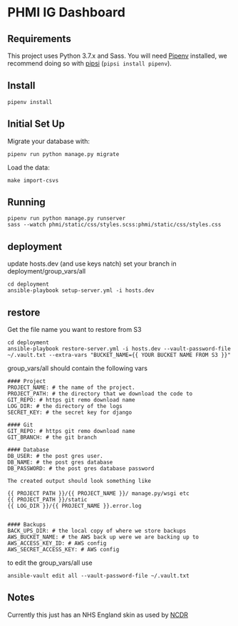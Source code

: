 # PHMI IG Dashboard

## Requirements

This project uses Python 3.7.x and Sass.
You will need [Pipenv](https://pipenv.readthedocs.io/en/latest/) installed, we recommend doing so with [pipsi](https://github.com/mitsuhiko/pipsi) (`pipsi install pipenv`).

## Install

    pipenv install


## Initial Set Up
Migrate your database with:

    pipenv run python manage.py migrate

Load the data:

    make import-csvs


## Running

    pipenv run python manage.py runserver
    sass --watch phmi/static/css/styles.scss:phmi/static/css/styles.css


## deployment
update hosts.dev (and use keys natch)
set your branch in deployment/group_vars/all

```
cd deployment
ansible-playbook setup-server.yml -i hosts.dev
```

## restore
Get the file name you want to restore from S3

```
cd deployment
ansible-playbook restore-server.yml -i hosts.dev --vault-password-file ~/.vault.txt --extra-vars "BUCKET_NAME={{ YOUR BUCKET NAME FROM S3 }}"
```

group_vars/all should contain the following vars
```
#### Project
PROJECT_NAME: # the name of the project.
PROJECT_PATH: # the directory that we download the code to
GIT_REPO: # https git remo download name
LOG_DIR: # the directory of the logs
SECRET_KEY: # the secret key for django

#### Git
GIT_REPO: # https git remo download name
GIT_BRANCH: # the git branch

#### Database
DB_USER: # the post gres user.
DB_NAME: # the post gres database
DB_PASSWORD: # the post gres database password

The created output should look something like

{{ PROJECT PATH }}/{{ PROJECT_NAME }}/ manage.py/wsgi etc
{{ PROJECT_PATH }}/static
{{ LOG_DIR }}/{{ PROJECT_NAME }}.error.log


#### Backups
BACK_UPS_DIR: # the local copy of where we store backups
AWS_BUCKET_NAME: # the AWS back up were we are backing up to
AWS_ACCESS_KEY_ID: # AWS config
AWS_SECRET_ACCESS_KEY: # AWS config
```

to edit the group_vars/all use
```
ansible-vault edit all --vault-password-file ~/.vault.txt
```


## Notes
Currently this just has an NHS England skin as used by [NCDR](https://data.england.nhs.uk/ncdr/database)
